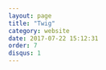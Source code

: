 ```yaml
---
layout: page
title: "Twig"
category: website
date: 2017-07-22 15:12:31
order: 7
disqus: 1
---
```



